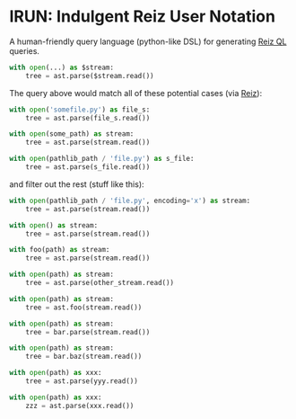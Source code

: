 # IRUN: Indulgent Reiz User Notation

A human-friendly query language (python-like DSL) for generating
[Reiz QL](https://github.com/reizio/reiz.io/blob/master/docs/reizql.md) queries.

```py
with open(...) as $stream:
    tree = ast.parse($stream.read())
```

The query above would match all of these potential cases (via [Reiz](https://github.com/reizio/reiz.io)):
```py
with open('somefile.py') as file_s:
    tree = ast.parse(file_s.read())

with open(some_path) as stream:
    tree = ast.parse(stream.read())

with open(pathlib_path / 'file.py') as s_file:
    tree = ast.parse(s_file.read())
```

and filter out the rest (stuff like this):
```py
with open(pathlib_path / 'file.py', encoding='x') as stream:
    tree = ast.parse(stream.read())

with open() as stream:
    tree = ast.parse(stream.read())

with foo(path) as stream:
    tree = ast.parse(stream.read())

with open(path) as stream:
    tree = ast.parse(other_stream.read())

with open(path) as stream:
    tree = ast.foo(stream.read())

with open(path) as stream:
    tree = bar.parse(stream.read())

with open(path) as stream:
    tree = bar.baz(stream.read())

with open(path) as xxx:
    tree = ast.parse(yyy.read())

with open(path) as xxx:
    zzz = ast.parse(xxx.read())
```
